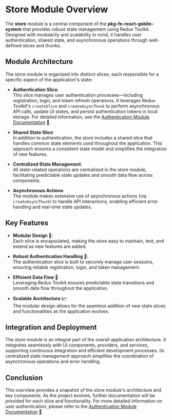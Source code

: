 # Store Module Overview

The **store** module is a central component of the **pkg-fe-react-goblin-system** that provides robust state management using Redux Toolkit. Designed with modularity and scalability in mind, it handles user authentication, shared state, and asynchronous operations through well-defined slices and thunks.

## Module Architecture

The store module is organized into distinct slices, each responsible for a specific aspect of the application's state:

- **Authentication Slice**:  
  This slice manages user authentication processes—including registration, login, and token refresh operations. It leverages Redux Toolkit's `createSlice` and `createAsyncThunk` to perform asynchronous API calls, update UI states, and persist authentication tokens in local storage. For detailed information, see the [Authentication Module Documentation](./auth.md) 🔐.

- **Shared State Slice**:  
  In addition to authentication, the store includes a shared slice that handles common state elements used throughout the application. This approach ensures a consistent state model and simplifies the integration of new features.

- **Centralized State Management**:  
  All state-related operations are centralized in the store module, facilitating predictable state updates and smooth data flow across components.

- **Asynchronous Actions**:  
  The module makes extensive use of asynchronous actions (via `createAsyncThunk`) to handle API interactions, enabling efficient error handling and real-time state updates.

## Key Features

- **Modular Design 🧩**:  
  Each slice is encapsulated, making the store easy to maintain, test, and extend as new features are added.

- **Robust Authentication Handling 🔐**:  
  The authentication slice is built to securely manage user sessions, ensuring reliable registration, login, and token management.

- **Efficient Data Flow 🚀**:  
  Leveraging Redux Toolkit ensures predictable state transitions and smooth data flow throughout the application.

- **Scalable Architecture 📈**:  
  The modular design allows for the seamless addition of new state slices and functionalities as the application evolves.

## Integration and Deployment

The store module is an integral part of the overall application architecture. It integrates seamlessly with UI components, providers, and services, supporting continuous integration and efficient development processes. Its centralized state management approach simplifies the coordination of asynchronous operations and error handling.

## Conclusion

This overview provides a snapshot of the store module's architecture and key components. As the project evolves, further documentation will be provided for each slice and functionality. For more detailed information on user authentication, please refer to the [Authentication Module Documentation](./auth.md) 🔐.